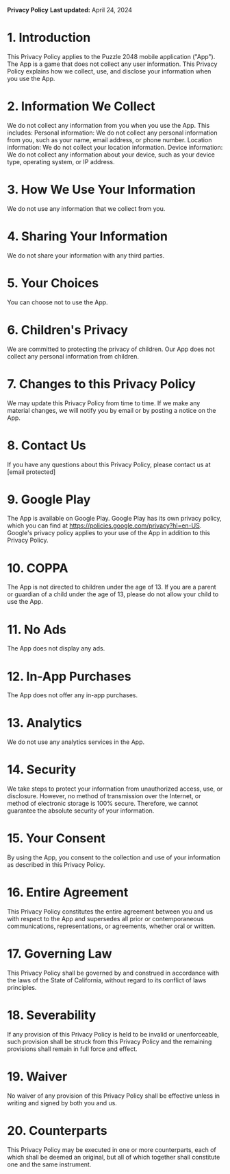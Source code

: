 **Privacy Policy**
**Last updated:** April 24, 2024

# **1\. Introduction**

This Privacy Policy applies to the Puzzle 2048 mobile application ("App"). The App is a game that does not collect any user information. This Privacy Policy explains how we collect, use, and disclose your information when you use the App.

# **2\. Information We Collect**

We do not collect any information from you when you use the App. This includes:
Personal information: We do not collect any personal information from you, such as your name, email address, or phone number.
Location information: We do not collect your location information.
Device information: We do not collect any information about your device, such as your device type, operating system, or IP address.

# 3\. How We Use Your Information

We do not use any information that we collect from you.

# 4\. Sharing Your Information

We do not share your information with any third parties.

# 5\. Your Choices

You can choose not to use the App.

# 6\. Children's Privacy

We are committed to protecting the privacy of children. Our App does not collect any personal information from children.

# 7\. Changes to this Privacy Policy

We may update this Privacy Policy from time to time. If we make any material changes, we will notify you by email or by posting a notice on the App.

# 8\. Contact Us

If you have any questions about this Privacy Policy, please contact us at [email protected]

# 9\. Google Play

The App is available on Google Play. Google Play has its own privacy policy, which you can find at https://policies.google.com/privacy?hl=en-US. Google's privacy policy applies to your use of the App in addition to this Privacy Policy.

# 10\. COPPA

The App is not directed to children under the age of 13. If you are a parent or guardian of a child under the age of 13, please do not allow your child to use the App.

# 11\. No Ads

The App does not display any ads.

# 12\. In\-App Purchases

The App does not offer any in-app purchases.

# 13\. Analytics

We do not use any analytics services in the App.

# 14\. Security

We take steps to protect your information from unauthorized access, use, or disclosure. However, no method of transmission over the Internet, or method of electronic storage is 100% secure. Therefore, we cannot guarantee the absolute security of your information.

# 15\. Your Consent

By using the App, you consent to the collection and use of your information as described in this Privacy Policy.

# 16\. Entire Agreement

This Privacy Policy constitutes the entire agreement between you and us with respect to the App and supersedes all prior or contemporaneous communications, representations, or agreements, whether oral or written.

# 17\. Governing Law

This Privacy Policy shall be governed by and construed in accordance with the laws of the State of California, without regard to its conflict of laws principles.

# 18\. Severability

If any provision of this Privacy Policy is held to be invalid or unenforceable, such provision shall be struck from this Privacy Policy and the remaining provisions shall remain in full force and effect.

# 19\. Waiver

No waiver of any provision of this Privacy Policy shall be effective unless in writing and signed by both you and us.

# 20\. Counterparts

This Privacy Policy may be executed in one or more counterparts, each of which shall be deemed an original, but all of which together shall constitute one and the same instrument.
